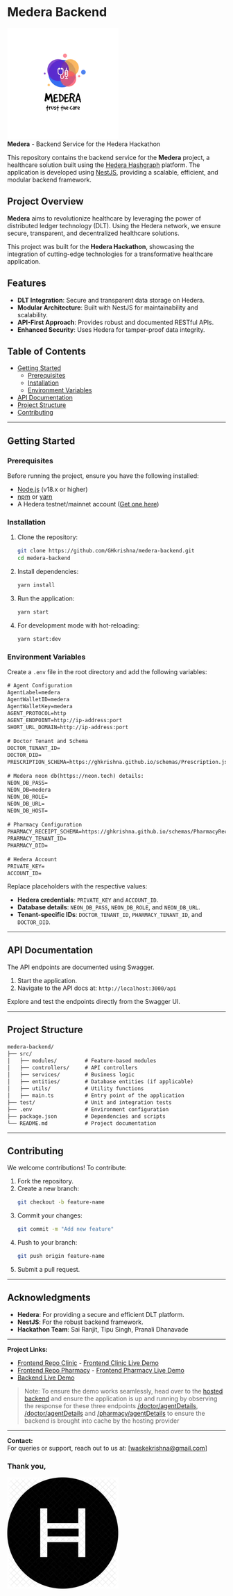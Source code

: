 # Medera Backend

![Medera Logo](./public/medera.png)  
**Medera** - Backend Service for the Hedera Hackathon

This repository contains the backend service for the **Medera** project, a healthcare solution built using the [Hedera Hashgraph](https://hedera.com/) platform. The application is developed using [NestJS](https://nestjs.com/), providing a scalable, efficient, and modular backend framework.

## Project Overview
**Medera** aims to revolutionize healthcare by leveraging the power of distributed ledger technology (DLT). Using the Hedera network, we ensure secure, transparent, and decentralized healthcare solutions.

This project was built for the **Hedera Hackathon**, showcasing the integration of cutting-edge technologies for a transformative healthcare application.

## Features
- **DLT Integration**: Secure and transparent data storage on Hedera.
- **Modular Architecture**: Built with NestJS for maintainability and scalability.
- **API-First Approach**: Provides robust and documented RESTful APIs.
- **Enhanced Security**: Uses Hedera for tamper-proof data integrity.

## Table of Contents
- [Getting Started](#getting-started)
  - [Prerequisites](#prerequisites)
  - [Installation](#installation)
  - [Environment Variables](#environment-variables)
- [API Documentation](#api-documentation)
- [Project Structure](#project-structure)
- [Contributing](#contributing)

---

## Getting Started

### Prerequisites
Before running the project, ensure you have the following installed:

- [Node.js](https://nodejs.org/) (v18.x or higher)
- [npm](https://www.npmjs.com/) or [yarn](https://yarnpkg.com/)
- A Hedera testnet/mainnet account ([Get one here](https://portal.hedera.com/))

### Installation

1. Clone the repository:
   ```bash
   git clone https://github.com/GHkrishna/medera-backend.git
   cd medera-backend
   ```

2. Install dependencies:
   ```bash
   yarn install
   ```

3. Run the application:
   ```bash
   yarn start
   ```

4. For development mode with hot-reloading:
   ```bash
   yarn start:dev
   ```

### Environment Variables
Create a `.env` file in the root directory and add the following variables:

```env
# Agent Configuration
AgentLabel=medera
AgentWalletID=medera
AgentWalletKey=medera
AGENT_PROTOCOL=http
AGENT_ENDPOINT=http://ip-address:port
SHORT_URL_DOMAIN=http://ip-address:port

# Doctor Tenant and Schema
DOCTOR_TENANT_ID=
DOCTOR_DID=
PRESCRIPTION_SCHEMA=https://ghkrishna.github.io/schemas/Prescription.json

# Medera neon db(https://neon.tech) details:
NEON_DB_PASS=
NEON_DB=medera
NEON_DB_ROLE=
NEON_DB_URL=
NEON_DB_HOST=

# Pharmacy Configuration
PHARMACY_RECEIPT_SCHEMA=https://ghkrishna.github.io/schemas/PharmacyReceipt.json
PRARMACY_TENANT_ID=
PHARMACY_DID=

# Hedera Account
PRIVATE_KEY=
ACCOUNT_ID=
```

Replace placeholders with the respective values:
- **Hedera credentials**: `PRIVATE_KEY` and `ACCOUNT_ID`.
- **Database details**: `NEON_DB_PASS`, `NEON_DB_ROLE`, and `NEON_DB_URL`.
- **Tenant-specific IDs**: `DOCTOR_TENANT_ID`, `PHARMACY_TENANT_ID`, and `DOCTOR_DID`.

---

## API Documentation
The API endpoints are documented using Swagger.

1. Start the application.
2. Navigate to the API docs at: `http://localhost:3000/api`

Explore and test the endpoints directly from the Swagger UI.

---

## Project Structure
```
medera-backend/
├── src/
│   ├── modules/         # Feature-based modules
│   ├── controllers/     # API controllers
│   ├── services/        # Business logic
│   ├── entities/        # Database entities (if applicable)
│   ├── utils/           # Utility functions
│   ├── main.ts          # Entry point of the application
├── test/                # Unit and integration tests
├── .env                 # Environment configuration
├── package.json         # Dependencies and scripts
└── README.md            # Project documentation
```

---

## Contributing
We welcome contributions! To contribute:

1. Fork the repository.
2. Create a new branch:
   ```bash
   git checkout -b feature-name
   ```
3. Commit your changes:
   ```bash
   git commit -m "Add new feature"
   ```
4. Push to your branch:
   ```bash
   git push origin feature-name
   ```
5. Submit a pull request.

---

## Acknowledgments
- **Hedera**: For providing a secure and efficient DLT platform.
- **NestJS**: For the robust backend framework.
- **Hackathon Team**: Sai Ranjit, Tipu Singh, Pranali Dhanavade

---

**Project Links:**
- [Frontend Repo Clinic](https://github.com/pranalidhanavade/medera-clinic-frontend) - [Frontend Clinic Live Demo](https://medera-clinic-frontend.vercel.app/)
- [Frontend Repo Pharmacy](https://github.com/pranalidhanavade/medera-pharmacy-frontend) - [Frontend Pharmacy Live Demo](https://medera-pharmacy-frontend.vercel.app/)
- [Backend Live Demo](https://github.com/GHkrishna/medera-backend/api)
> Note: To ensure the demo works seamlessly, head over to the [hosted backend](https://medera-backend.onrender.com/api#/) and ensure the application is up and running by observing the response for these three endpoints [/doctor/agentDetails](https://medera-backend.onrender.com/api#/Agent), [/doctor/agentDetails](https://medera-backend.onrender.com/api#/Doctor) and [/pharmacy/agentDetails](https://medera-backend.onrender.com/api#/Pharmacy) to ensure the backend is brought into cache by the hosting provider 

---

**Contact:**  
For queries or support, reach out to us at: [waskekrishna@gmail.com]

### Thank you,
![Hedera Logo](./public/hedera.png) 
